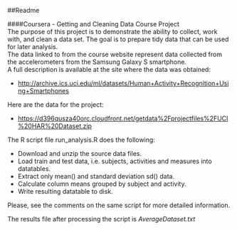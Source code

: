 ##Readme

####Coursera - Getting and Cleaning Data Course Project    
The purpose of this project is to demonstrate the ability to collect, work with, and clean a data set. 
The goal is to prepare tidy data that can be used for later analysis.  
The data linked to from the course website represent data collected from the accelerometers from the Samsung Galaxy S smartphone.  
A full description is available at the site where the data was obtained:  

- http://archive.ics.uci.edu/ml/datasets/Human+Activity+Recognition+Using+Smartphones  

Here are the data for the project:  

- https://d396qusza40orc.cloudfront.net/getdata%2Fprojectfiles%2FUCI%20HAR%20Dataset.zip  

The R script file run_analysis.R does the following:  

- Download and unzip the source data files.
- Load train and test data, i.e. subjects, activities and measures into datatables.
- Extract only mean() and standard deviation sd() data.
- Calculate column means grouped by subject and activity.
- Write resulting datatable to disk.

Please, see the comments on the same script for more detailed information.  

The results file after processing the script is _AverageDataset.txt_

